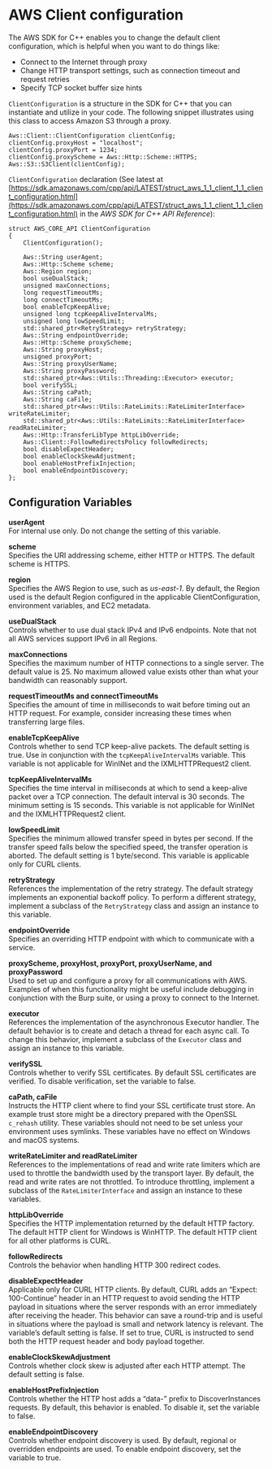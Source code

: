 # AWS Client configuration<a name="client-config"></a>

The AWS SDK for C\+\+ enables you to change the default client configuration, which is helpful when you want to do things like:
+ Connect to the Internet through proxy
+ Change HTTP transport settings, such as connection timeout and request retries
+ Specify TCP socket buffer size hints

`ClientConfiguration` is a structure in the SDK for C\+\+ that you can instantiate and utilize in your code\. The following snippet illustrates using this class to access Amazon S3 through a proxy\.

```
Aws::Client::ClientConfiguration clientConfig;
clientConfig.proxyHost = "localhost";
clientConfig.proxyPort = 1234;
clientConfig.proxyScheme = Aws::Http::Scheme::HTTPS;
Aws::S3::S3Client(clientConfig);
```

 `ClientConfiguration` declaration \(See latest at [https://sdk.amazonaws.com/cpp/api/LATEST/struct_aws_1_1_client_1_1_client_configuration.html](https://sdk.amazonaws.com/cpp/api/LATEST/struct_aws_1_1_client_1_1_client_configuration.html) in the *AWS SDK for C\+\+ API Reference*\):

```
struct AWS_CORE_API ClientConfiguration
{
    ClientConfiguration();

    Aws::String userAgent;
    Aws::Http::Scheme scheme;
    Aws::Region region;
    bool useDualStack;
    unsigned maxConnections;
    long requestTimeoutMs;
    long connectTimeoutMs;
    bool enableTcpKeepAlive;
    unsigned long tcpKeepAliveIntervalMs;
    unsigned long lowSpeedLimit;
    std::shared_ptr<RetryStrategy> retryStrategy;
    Aws::String endpointOverride;
    Aws::Http::Scheme proxyScheme;
    Aws::String proxyHost;
    unsigned proxyPort;
    Aws::String proxyUserName;
    Aws::String proxyPassword;
    std::shared_ptr<Aws::Utils::Threading::Executor> executor;
    bool verifySSL;
    Aws::String caPath;
    Aws::String caFile;
    std::shared_ptr<Aws::Utils::RateLimits::RateLimiterInterface> writeRateLimiter;
    std::shared_ptr<Aws::Utils::RateLimits::RateLimiterInterface> readRateLimiter;
    Aws::Http::TransferLibType httpLibOverride;
    Aws::Client::FollowRedirectsPolicy followRedirects;
    bool disableExpectHeader;
    bool enableClockSkewAdjustment;
    bool enableHostPrefixInjection;
    bool enableEndpointDiscovery;
};
```

## Configuration Variables<a name="configuration-variables"></a>

**userAgent**  
For internal use only\. Do not change the setting of this variable\.

**scheme**  
Specifies the URI addressing scheme, either HTTP or HTTPS\. The default scheme is HTTPS\.

**region**  
Specifies the AWS Region to use, such as *us\-east\-1*\. By default, the Region used is the default Region configured in the applicable ClientConfiguration, environment variables, and EC2 metadata\.

**useDualStack**  
Controls whether to use dual stack IPv4 and IPv6 endpoints\. Note that not all AWS services support IPv6 in all Regions\.

**maxConnections**  
Specifies the maximum number of HTTP connections to a single server\. The default value is 25\. No maximum allowed value exists other than what your bandwidth can reasonably support\.

**requestTimeoutMs and connectTimeoutMs**  
Specifies the amount of time in milliseconds to wait before timing out an HTTP request\. For example, consider increasing these times when transferring large files\.

**enableTcpKeepAlive**  
Controls whether to send TCP keep\-alive packets\. The default setting is true\. Use in conjunction with the `tcpKeepAliveIntervalMs` variable\. This variable is not applicable for WinINet and the IXMLHTTPRequest2 client\.

**tcpKeepAliveIntervalMs**  
Specifies the time interval in milliseconds at which to send a keep\-alive packet over a TCP connection\. The default interval is 30 seconds\. The minimum setting is 15 seconds\. This variable is not applicable for WinINet and the IXMLHTTPRequest2 client\.

**lowSpeedLimit**  
Specifies the minimum allowed transfer speed in bytes per second\. If the transfer speed falls below the specified speed, the transfer operation is aborted\. The default setting is 1 byte/second\. This variable is applicable only for CURL clients\.

**retryStrategy**  
References the implementation of the retry strategy\. The default strategy implements an exponential backoff policy\. To perform a different strategy, implement a subclass of the `RetryStrategy` class and assign an instance to this variable\.

**endpointOverride**  
Specifies an overriding HTTP endpoint with which to communicate with a service\.

**proxyScheme, proxyHost, proxyPort, proxyUserName, and proxyPassword**  
Used to set up and configure a proxy for all communications with AWS\. Examples of when this functionality might be useful include debugging in conjunction with the Burp suite, or using a proxy to connect to the Internet\.

**executor**  
References the implementation of the asynchronous Executor handler\. The default behavior is to create and detach a thread for each async call\. To change this behavior, implement a subclass of the `Executor` class and assign an instance to this variable\.

**verifySSL**  
Controls whether to verify SSL certificates\. By default SSL certificates are verified\. To disable verification, set the variable to false\.

**caPath, caFile**  
Instructs the HTTP client where to find your SSL certificate trust store\. An example trust store might be a directory prepared with the OpenSSL `c_rehash` utility\. These variables should not need to be set unless your environment uses symlinks\. These variables have no effect on Windows and macOS systems\.

**writeRateLimiter and readRateLimiter**  
References to the implementations of read and write rate limiters which are used to throttle the bandwidth used by the transport layer\. By default, the read and write rates are not throttled\. To introduce throttling, implement a subclass of the `RateLimiterInterface` and assign an instance to these variables\.

**httpLibOverride**  
Specifies the HTTP implementation returned by the default HTTP factory\. The default HTTP client for Windows is WinHTTP\. The default HTTP client for all other platforms is CURL\.

**followRedirects**  
Controls the behavior when handling HTTP 300 redirect codes\.

**disableExpectHeader**  
Applicable only for CURL HTTP clients\. By default, CURL adds an “Expect: 100\-Continue” header in an HTTP request to avoid sending the HTTP payload in situations where the server responds with an error immediately after receiving the header\. This behavior can save a round\-trip and is useful in situations where the payload is small and network latency is relevant\. The variable’s default setting is false\. If set to true, CURL is instructed to send both the HTTP request header and body payload together\.

**enableClockSkewAdjustment**  
Controls whether clock skew is adjusted after each HTTP attempt\. The default setting is false\.

**enableHostPrefixInjection**  
Controls whether the HTTP host adds a “data\-” prefix to DiscoverInstances requests\. By default, this behavior is enabled\. To disable it, set the variable to false\.

**enableEndpointDiscovery**  
Controls whether endpoint discovery is used\. By default, regional or overridden endpoints are used\. To enable endpoint discovery, set the variable to true\.